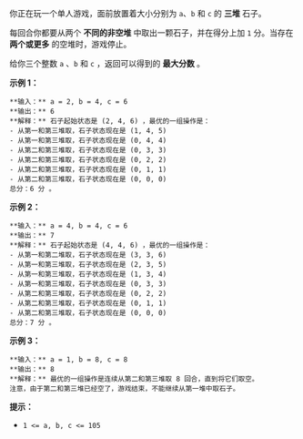 你正在玩一个单人游戏，面前放置着大小分别为 `a`​​​​​​、`b` 和 `c`​​​​​​ 的 **三堆** 石子。

每回合你都要从两个 **不同的非空堆** 中取出一颗石子，并在得分上加 `1` 分。当存在 **两个或更多** 的空堆时，游戏停止。

给你三个整数 `a` 、`b` 和 `c` ，返回可以得到的 **最大分数** 。

**示例 1：**

    
    
    **输入：** a = 2, b = 4, c = 6
    **输出：** 6
    **解释：** 石子起始状态是 (2, 4, 6) ，最优的一组操作是：
    - 从第一和第三堆取，石子状态现在是 (1, 4, 5)
    - 从第一和第三堆取，石子状态现在是 (0, 4, 4)
    - 从第二和第三堆取，石子状态现在是 (0, 3, 3)
    - 从第二和第三堆取，石子状态现在是 (0, 2, 2)
    - 从第二和第三堆取，石子状态现在是 (0, 1, 1)
    - 从第二和第三堆取，石子状态现在是 (0, 0, 0)
    总分：6 分 。
    

**示例 2：**

    
    
    **输入：** a = 4, b = 4, c = 6
    **输出：** 7
    **解释：** 石子起始状态是 (4, 4, 6) ，最优的一组操作是：
    - 从第一和第二堆取，石子状态现在是 (3, 3, 6)
    - 从第一和第三堆取，石子状态现在是 (2, 3, 5)
    - 从第一和第三堆取，石子状态现在是 (1, 3, 4)
    - 从第一和第三堆取，石子状态现在是 (0, 3, 3)
    - 从第二和第三堆取，石子状态现在是 (0, 2, 2)
    - 从第二和第三堆取，石子状态现在是 (0, 1, 1)
    - 从第二和第三堆取，石子状态现在是 (0, 0, 0)
    总分：7 分 。
    

**示例 3：**

    
    
    **输入：** a = 1, b = 8, c = 8
    **输出：** 8
    **解释：** 最优的一组操作是连续从第二和第三堆取 8 回合，直到将它们取空。
    注意，由于第二和第三堆已经空了，游戏结束，不能继续从第一堆中取石子。
    

**提示：**

  * `1 <= a, b, c <= 105`

